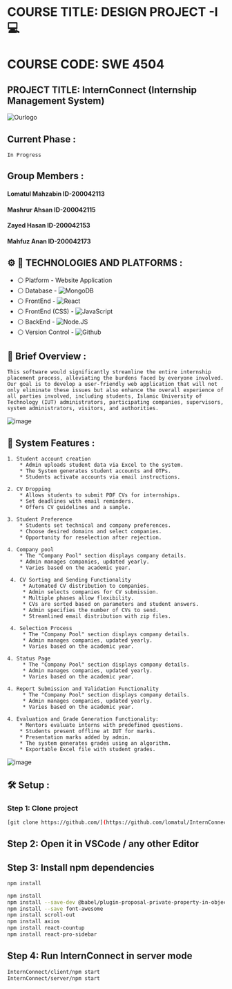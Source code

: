 # COURSE TITLE: DESIGN PROJECT -I :computer:
# COURSE CODE: SWE 4504
## PROJECT TITLE: InternConnect  (Internship Management System)


![Ourlogo](https://github.com/lomatul/InternConnect/assets/90206489/826562a1-3377-422b-acf7-d363a8fd469c)


## Current Phase :
```
In Progress
```

## Group Members :
 #### Lomatul Mahzabin ID-200042113
 #### Mashrur Ahsan ID-200042115
 #### Zayed Hasan ID-200042153
 #### Mahfuz Anan ID-200042173

 

## :gear: :wrench: TECHNOLOGIES AND PLATFORMS :
* :white_circle:  Platform   - Website Application
* :white_circle:  Database   - ![MongoDB](https://img.shields.io/badge/MongoDB-4EA94B?style=for-the-badge&logo=mongodb&logoColor=white)
* :white_circle:  FrontEnd - ![React](https://img.shields.io/badge/React-20232A?style=for-the-badge&logo=react&logoColor=61DAFB)
* :white_circle:  FrontEnd (CSS) - ![JavaScript](https://img.shields.io/badge/JavaScript-F7DF1E?style=for-the-badge&logo=javascript&logoColor=black)
* :white_circle:  BackEnd  - ![Node.JS](https://img.shields.io/badge/Node.js-43853D?style=for-the-badge&logo=node.js&logoColor=white)
* :white_circle:  Version Control - ![Github](https://img.shields.io/badge/GitHub-108000?style=for-the-badge&logo=github&logoColor=white)




##  :ear_of_rice: Brief Overview : 
```
This software would significantly streamline the entire internship placement process, alleviating the burdens faced by everyone involved. Our goal is to develop a user-friendly web application that will not only eliminate these issues but also enhance the overall experience of all parties involved, including students, Islamic University of Technology (IUT) administrators, participating companies, supervisors, system administrators, visitors, and authorities.
 ```


![image](https://github.com/lomatul/InternConnect/assets/90206489/4ae0036d-7d02-46fc-8a87-f790129dde7e)


 ##  :cherries: System Features : 
 ```
 1. Student account creation
     * Admin uploads student data via Excel to the system.
     * The System generates student accounts and OTPs.
     * Students activate accounts via email instructions.
 
 ```
 
 ```
 2. CV Dropping
     * Allows students to submit PDF CVs for internships.
     * Set deadlines with email reminders.
     * Offers CV guidelines and a sample.
 ```
 
 
 ```
 3. Student Preference
     * Students set technical and company preferences.
     * Choose desired domains and select companies.
     * Opportunity for reselection after rejection.
 ```
 
 
 ```
 4. Company pool
     * The "Company Pool" section displays company details.
     * Admin manages companies, updated yearly.
     * Varies based on the academic year.
 ```
```
 4. CV Sorting and Sending Functionality
     * Automated CV distribution to companies.
     * Admin selects companies for CV submission.
     * Multiple phases allow flexibility.
     * CVs are sorted based on parameters and student answers.
     * Admin specifies the number of CVs to send.
     * Streamlined email distribution with zip files.
 ```
```
 4. Selection Process
     * The "Company Pool" section displays company details.
     * Admin manages companies, updated yearly.
     * Varies based on the academic year.
 ```
```
4. Status Page
     * The "Company Pool" section displays company details.
     * Admin manages companies, updated yearly.
     * Varies based on the academic year.
 ```
 
```
4. Report Submission and Validation Functionality
     * The "Company Pool" section displays company details.
     * Admin manages companies, updated yearly.
     * Varies based on the academic year.
 ```


 ```
4. Evaluation and Grade Generation Functionality:
     * Mentors evaluate interns with predefined questions.
     * Students present offline at IUT for marks.
     * Presentation marks added by admin.
     * The system generates grades using an algorithm.
     * Exportable Excel file with student grades.
 ```

![image](https://github.com/lomatul/InternConnect/assets/90206489/6757142d-dd44-424c-bb36-9f45ee4dec6a)




## :hammer_and_wrench: Setup :

### Step 1: Clone project

```sh
[git clone https://github.com/](https://github.com/lomatul/InternConnect.git)
```

## Step 2: Open it in VSCode / any other Editor


## Step 3: Install npm dependencies

```sh
npm install
```
```sh
npm install
npm install --save-dev @babel/plugin-proposal-private-property-in-object
npm install --save font-awesome
npm install scroll-out
npm install axios
npm install react-countup
npm install react-pro-sidebar

```

## Step 4: Run InternConnect in server mode

```sh
InternConnect/client/npm start
InternConnect/server/npm start
```



